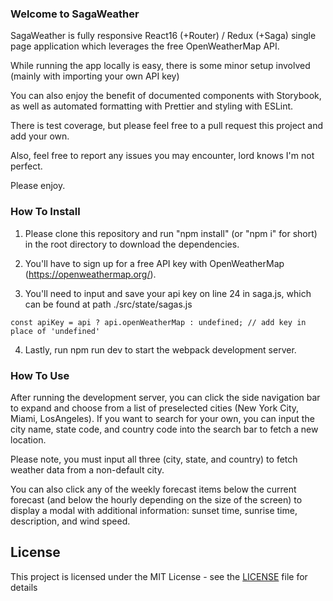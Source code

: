 ### Welcome to SagaWeather

SagaWeather is fully responsive React16 (+Router) / Redux (+Saga) single page application which leverages the free OpenWeatherMap API.

While running the app locally is easy, there is some minor setup involved (mainly with importing your own API key)

You can also enjoy the benefit of documented components with Storybook, as well as automated formatting with Prettier and styling with ESLint.

There is test coverage, but please feel free to a pull request this project and add your own.

Also, feel free to report any issues you may encounter, lord knows I'm not perfect.

Please enjoy.

### How To Install

1. Please clone this repository and run "npm install" (or "npm i" for short) in the root directory to download the dependencies.

2. You'll have to sign up for a free API key with OpenWeatherMap (https://openweathermap.org/).

3. You'll need to input and save your api key on line 24 in saga.js, which can be found at path ./src/state/sagas.js

```
const apiKey = api ? api.openWeatherMap : undefined; // add key in place of 'undefined'
```

4. Lastly, run npm run dev to start the webpack development server.

### How To Use

After running the development server, you can click the side navigation bar to expand and choose from a list of preselected cities (New York City, Miami, LosAngeles). If you want to search for your own, you can input the city name, state code, and country code into the search bar to fetch a new location.

Please note, you must input all three (city, state, and country) to fetch weather data from a non-default city.

You can also click any of the weekly forecast items below the current forecast (and below the hourly depending on the size of the screen) to display a modal with additional information: sunset time, sunrise time, description, and wind speed.

## License

This project is licensed under the MIT License - see the [LICENSE](LICENSE) file for details
